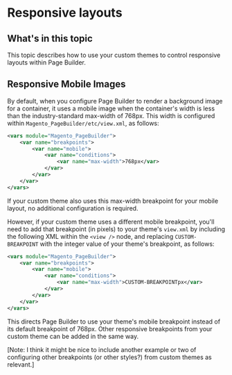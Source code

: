 # Responsive layouts

<!-- {% raw %} -->

## What's in this topic

This topic describes how to use your custom themes to control responsive layouts within Page Builder.

## Responsive Mobile Images

By default, when you configure Page Builder to render a background image for a container, it uses a mobile image when the container's width is less than the industry-standard max-width of 768px. This width is configured within `Magento_PageBuilder/etc/view.xml`, as follows:

```xml
<vars module="Magento_PageBuilder">
    <var name="breakpoints">
        <var name="mobile">
            <var name="conditions">
                <var name="max-width">768px</var>
            </var>
        </var>
    </var>
</vars>
```

If your custom theme also uses this max-width breakpoint for your mobile layout, no additional configuration is required.

However, if your custom theme uses a different mobile breakpoint, you'll need to add that breakpoint (in pixels) to your theme's `view.xml` by including the following XML within the `<view />` node, and replacing `CUSTOM-BREAKPOINT` with the integer value of your theme's breakpoint, as follows:

```xml
<vars module="Magento_PageBuilder">
    <var name="breakpoints">
        <var name="mobile">
            <var name="conditions">
                <var name="max-width">CUSTOM-BREAKPOINTpx</var>
            </var>
        </var>
    </var>
</vars>
```

This directs Page Builder to use your theme's mobile breakpoint instead of its default breakpoint of 768px. Other responsive breakpoints from your custom theme can be added in the same way.

[Note: I think it might be nice to include another example or two of configuring other breakpoints (or other styles?) from custom themes as relevant.]

<!-- {% endraw %} -->